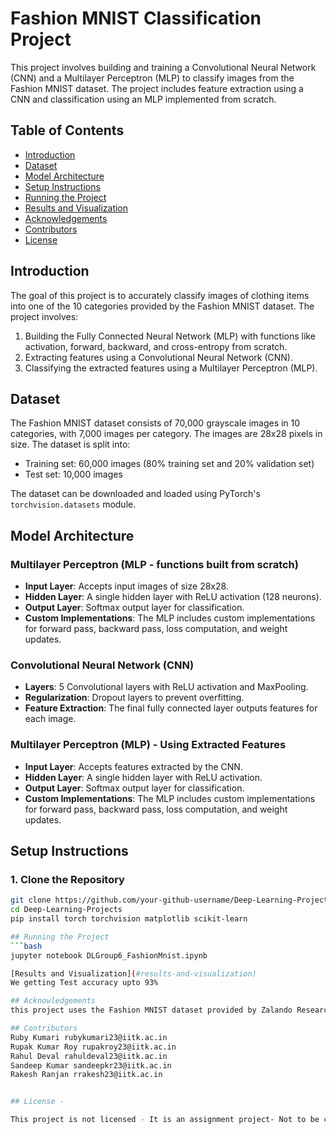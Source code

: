 # Fashion MNIST Classification Project

This project involves building and training a Convolutional Neural Network (CNN) and a Multilayer Perceptron (MLP) to classify images from the Fashion MNIST dataset. The project includes feature extraction using a CNN and classification using an MLP implemented from scratch.

## Table of Contents
- [Introduction](#introduction)
- [Dataset](#dataset)
- [Model Architecture](#model-architecture)
- [Setup Instructions](#setup-instructions)
- [Running the Project](#running-the-project)
- [Results and Visualization](#results-and-visualization)
- [Acknowledgements](#acknowledgements)
- [Contributors](#contributors)
- [License](#license)

## Introduction
The goal of this project is to accurately classify images of clothing items into one of the 10 categories provided by the Fashion MNIST dataset. The project involves:
1. Building the Fully Connected Neural Network (MLP) with functions like activation, forward, backward, and cross-entropy from scratch.
2. Extracting features using a Convolutional Neural Network (CNN).
3. Classifying the extracted features using a Multilayer Perceptron (MLP).

## Dataset
The Fashion MNIST dataset consists of 70,000 grayscale images in 10 categories, with 7,000 images per category. The images are 28x28 pixels in size. The dataset is split into:
- Training set: 60,000 images (80% training set and 20% validation set)
- Test set: 10,000 images

The dataset can be downloaded and loaded using PyTorch's `torchvision.datasets` module.

## Model Architecture
### Multilayer Perceptron (MLP - functions built from scratch)
- **Input Layer**: Accepts input images of size 28x28.
- **Hidden Layer**: A single hidden layer with ReLU activation (128 neurons).
- **Output Layer**: Softmax output layer for classification.
- **Custom Implementations**: The MLP includes custom implementations for forward pass, backward pass, loss computation, and weight updates.

### Convolutional Neural Network (CNN)
- **Layers**: 5 Convolutional layers with ReLU activation and MaxPooling.
- **Regularization**: Dropout layers to prevent overfitting.
- **Feature Extraction**: The final fully connected layer outputs features for each image.

### Multilayer Perceptron (MLP) - Using Extracted Features
- **Input Layer**: Accepts features extracted by the CNN.
- **Hidden Layer**: A single hidden layer with ReLU activation.
- **Output Layer**: Softmax output layer for classification.
- **Custom Implementations**: The MLP includes custom implementations for forward pass, backward pass, loss computation, and weight updates.

## Setup Instructions
### 1. Clone the Repository
```bash
git clone https://github.com/your-github-username/Deep-Learning-Projects.git
cd Deep-Learning-Projects
pip install torch torchvision matplotlib scikit-learn

## Running the Project
```bash
jupyter notebook DLGroup6_FashionMnist.ipynb

[Results and Visualization](#results-and-visualization)
We getting Test accuracy upto 93%

## Acknowledgements
this project uses the Fashion MNIST dataset provided by Zalando Research and leverages PyTorch - for deep learning implementations. Special thanks to the PyTorch and scikit-learn communities for their valuable libraries and tool

## Contributors
Ruby Kumari rubykumari23@iitk.ac.in
Rupak Kumar Roy rupakroy23@iitk.ac.in 
Rahul Deval rahuldeval23@iitk.ac.in 
Sandeep Kumar sandeepkr23@iitk.ac.in
Rakesh Ranjan rrakesh23@iitk.ac.in  


## License - 

This project is not licensed - It is an assignment project- Not to be copied,with whom this link has not beeen shared.
